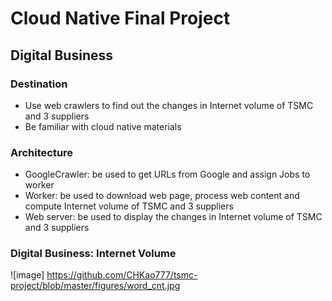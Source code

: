 # Cloud Native Final Project

## Digital Business

### Destination

- Use web crawlers to find out the changes in Internet volume of TSMC and 3 suppliers
- Be familiar with cloud native materials

### Architecture

- GoogleCrawler: be used to get URLs from Google and assign Jobs to worker
- Worker: be used to download web page, process web content and compute Internet volume of TSMC and 3 suppliers
- Web server: be used to display the changes in Internet volume of TSMC and 3 suppliers

### Digital Business: Internet Volume

![image] https://github.com/CHKao777/tsmc-project/blob/master/figures/word_cnt.jpg
